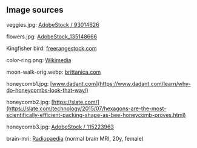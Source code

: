 ## Image sources



veggies.jpg: [AdobeStock / 93014626](https://stock.adobe.com/ch_de/images/vegetables-and-fruits-background/93014626)

flowers.jpg: [AdobeStock_135148666](https://stock.adobe.com/ch_de/search?k=flowers&search_type=usertyped&asset_id=135148666)

Kingfisher bird: [freerangestock.com](https://freerangestock.com/photos/129182/single-kingfisher-bird.html)

color-ring.png: [Wikimedia](https://commons.wikimedia.org/wiki/File:Colors-i54-ring.png)

moon-walk-orig.webp: [brittanica.com](https://www.britannica.com/place/Taurus-Littrow-Valley)

honeycomb1.jpg: [www.dadant.com](https://www.dadant.com/learn/why-do-honeycombs-look-that-way/)

honeycomb2.jpg: [https://slate.com/](https://slate.com/technology/2015/07/hexagons-are-the-most-scientifically-efficient-packing-shape-as-bee-honeycomb-proves.html)

honeycomb3.jpg: [AdobeStock / 115223963](https://stock.adobe.com/115223963) 

brain-mri: [Radiopaedia](https://radiopaedia.org/cases/normal-brain-mri-6) (normal brain MRI, 20y, female)

